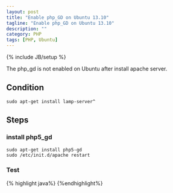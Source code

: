 ```yaml
---
layout: post
title: "Enable php_GD on Ubuntu 13.10"
tagline: "Enable php_GD on Ubuntu 13.10"
description: ""
category: PHP
tags: [PHP, Ubuntu]
---
```

{% include JB/setup %}

The php_gd is not enabled on Ubuntu after install apache server. 

## Condition

	sudo apt-get install lamp-server^

## Steps

### install php5_gd

	sudo apt-get install php5-gd
	sudo /etc/init.d/apache restart

### Test

{% highlight java%}
	<?php
    	header("Content-type:image/png");
    	$im= imagecreatetruecolor(300, 200);
    	$bg_color=  imagecolorallocate($im, 0, 0, 0);
    	$text_color= imagecolorallocate($im, 23, 14, 91);
    	imagestring($im, 1, 5, 5,"A Simple Text String", $text_color);
    	imagepng($im);
    	imagedestroy($im);
	?>
{%endhighlight%}
